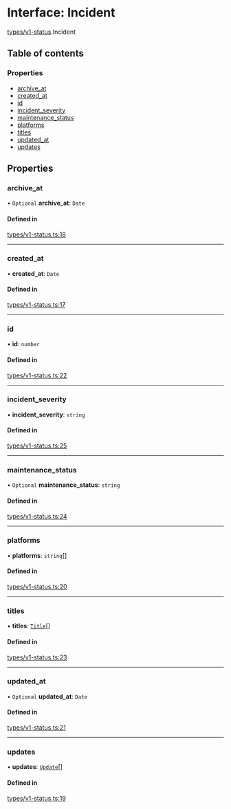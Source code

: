# Interface: Incident

[types/v1-status](../modules/types_v1_status.md).Incident

## Table of contents

### Properties

- [archive\_at](types_v1_status.Incident.md#archive_at)
- [created\_at](types_v1_status.Incident.md#created_at)
- [id](types_v1_status.Incident.md#id)
- [incident\_severity](types_v1_status.Incident.md#incident_severity)
- [maintenance\_status](types_v1_status.Incident.md#maintenance_status)
- [platforms](types_v1_status.Incident.md#platforms)
- [titles](types_v1_status.Incident.md#titles)
- [updated\_at](types_v1_status.Incident.md#updated_at)
- [updates](types_v1_status.Incident.md#updates)

## Properties

### archive\_at

• `Optional` **archive\_at**: `Date`

#### Defined in

[types/v1-status.ts:18](https://github.com/jameslinimk/unofficial-valorant-api/blob/317491a/package/src/types/v1-status.ts#L18)

___

### created\_at

• **created\_at**: `Date`

#### Defined in

[types/v1-status.ts:17](https://github.com/jameslinimk/unofficial-valorant-api/blob/317491a/package/src/types/v1-status.ts#L17)

___

### id

• **id**: `number`

#### Defined in

[types/v1-status.ts:22](https://github.com/jameslinimk/unofficial-valorant-api/blob/317491a/package/src/types/v1-status.ts#L22)

___

### incident\_severity

• **incident\_severity**: `string`

#### Defined in

[types/v1-status.ts:25](https://github.com/jameslinimk/unofficial-valorant-api/blob/317491a/package/src/types/v1-status.ts#L25)

___

### maintenance\_status

• `Optional` **maintenance\_status**: `string`

#### Defined in

[types/v1-status.ts:24](https://github.com/jameslinimk/unofficial-valorant-api/blob/317491a/package/src/types/v1-status.ts#L24)

___

### platforms

• **platforms**: `string`[]

#### Defined in

[types/v1-status.ts:20](https://github.com/jameslinimk/unofficial-valorant-api/blob/317491a/package/src/types/v1-status.ts#L20)

___

### titles

• **titles**: [`Title`](types_v1_status.Title.md)[]

#### Defined in

[types/v1-status.ts:23](https://github.com/jameslinimk/unofficial-valorant-api/blob/317491a/package/src/types/v1-status.ts#L23)

___

### updated\_at

• `Optional` **updated\_at**: `Date`

#### Defined in

[types/v1-status.ts:21](https://github.com/jameslinimk/unofficial-valorant-api/blob/317491a/package/src/types/v1-status.ts#L21)

___

### updates

• **updates**: [`Update`](types_v1_status.Update.md)[]

#### Defined in

[types/v1-status.ts:19](https://github.com/jameslinimk/unofficial-valorant-api/blob/317491a/package/src/types/v1-status.ts#L19)
